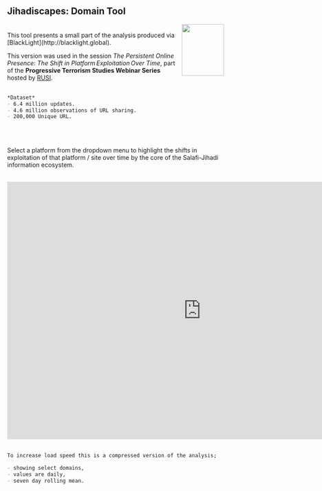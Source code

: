 

## Jihadiscapes: Domain Tool 
<img align="right" width="98" height="120" src="https://jihadiscapes.github.io/Domain_tool/HC_square1.jpg" > 
<br>
This tool presents a small part of the analysis produced via [BlackLight](http://blacklight.global).

This version was used in the session _The Persistent Online Presence: The Shift in Platform Exploitation Over Time_, part of the **Progressive Terrorism Studies Webinar Series** hosted by [RUSI](http://rusi.org). 
 <br> 
 <br>
 
```markdown
*Dataset*
- 6.4 million updates.
- 4.6 million observations of URL sharing.
- 200,000 Unique URL. 
```
 <br>
 <br>
 
Select a platform from the dropdown menu to highlight the shifts in exploitation of that platform / site over time by the core of the Salafi-Jihadi information ecosystem.
 <br>
 <br>
<iframe width="900" height="600" frameborder="0" scrolling="no" src="https://jihadiscapes.github.io/Domain_tool/Dom_plot_drop3.html "> 
</iframe>
 <br>
 <br>
 
```markdown
To increase load speed this is a compressed version of the analysis;

- showing select domains,
- values are daily,
- seven day rolling mean.
```



